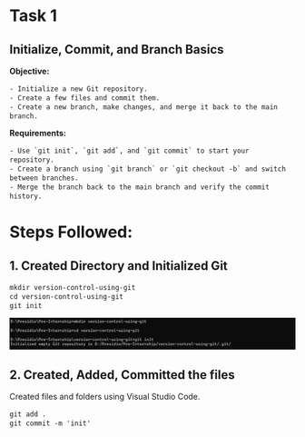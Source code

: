 # Task 1

## **Initialize, Commit, and Branch Basics**
    
**Objective:**
    
    - Initialize a new Git repository.
    - Create a few files and commit them.
    - Create a new branch, make changes, and merge it back to the main branch.
    
**Requirements:**
    
    - Use `git init`, `git add`, and `git commit` to start your repository.
    - Create a branch using `git branch` or `git checkout -b` and switch between branches.
    - Merge the branch back to the main branch and verify the commit history.


# Steps Followed:

## 1. Created Directory and Initialized Git

``` git
mkdir version-control-using-git
cd version-control-using-git
git init
```

![alt text](image.png)


## 2. Created, Added, Committed the files

Created files and folders using Visual Studio Code.

``` git
git add .
git commit -m 'init'
```